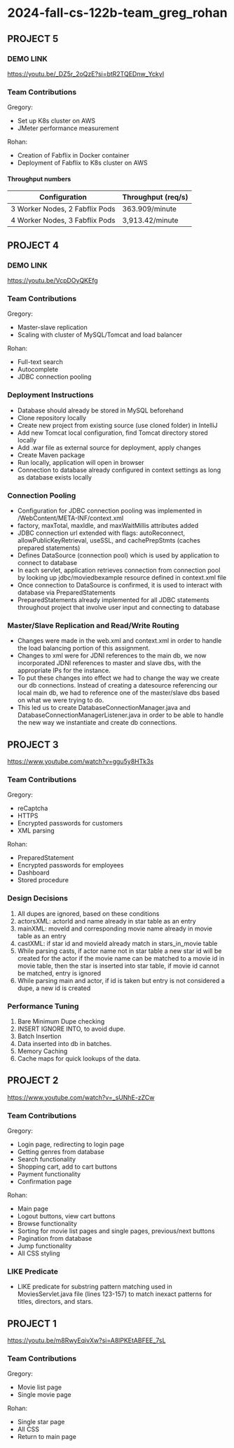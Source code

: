 # 2024-fall-cs-122b-team_greg_rohan
## PROJECT 5
### DEMO LINK
https://youtu.be/_DZ5r_2oQzE?si=btR2TQEDnw_YckyI

### Team Contributions

Gregory:
- Set up K8s cluster on AWS
- JMeter performance measurement

Rohan:
- Creation of Fabflix in Docker container
- Deployment of Fabflix to K8s cluster on AWS
#### Throughput numbers
| Configuration                          | Throughput (req/s) |
|----------------------------------------|--------------------|
| 3 Worker Nodes, 2 Fabflix Pods         | 363.909/minute     |
| 4 Worker Nodes, 3 Fabflix Pods         | 3,913.42/minute    |

## PROJECT 4
### DEMO LINK
https://youtu.be/VcpDOyQKEfg

### Team Contributions

Gregory:
- Master-slave replication
- Scaling with cluster of MySQL/Tomcat and load balancer

Rohan:
- Full-text search
- Autocomplete
- JDBC connection pooling

### Deployment Instructions
- Database should already be stored in MySQL beforehand
- Clone repository locally
- Create new project from existing source (use cloned folder) in IntelliJ
- Add new Tomcat local configuration, find Tomcat directory stored locally
- Add .war file as external source for deployment, apply changes
- Create Maven package
- Run locally, application will open in browser
- Connection to database already configured in context settings as long as database exists locally

### Connection Pooling
- Configuration for JDBC connection pooling was implemented in /WebContent/META-INF/context.xml
- factory, maxTotal, maxIdle, and maxWaitMillis attributes added
- JDBC connection url extended with flags: autoReconnect, allowPublicKeyRetrieval, useSSL, and cachePrepStmts (caches prepared statements)
- Defines DataSource (connection pool) which is used by application to connect to database
- In each servlet, application retrieves connection from connection pool by looking up jdbc/moviedbexample resource defined in context.xml file
- Once connection to DataSource is confirmed, it is used to interact with database via PreparedStatements
- PreparedStatements already implemented for all JDBC statements throughout project that involve user input and connecting to database

### Master/Slave Replication and Read/Write Routing
- Changes were made in the web.xml and context.xml in order to handle the load balancing portion of this assignment.
- Changes to xml were for JDNI references to the main db, we now incorporated JDNI references to master and slave dbs, with the appropriate IPs for the instance.
- To put these changes into effect we had to change the way we create our db connections. Instead of creating a datesource referencing our local main db, we had to reference one of the master/slave dbs based on what we were trying to do.
- This led us to create DatabaseConnectionManager.java and DatabaseConnectionManagerListener.java in order to be able to handle the new way we instantiate and create db connections. 

## PROJECT 3

https://www.youtube.com/watch?v=ggu5y8HTk3s

### Team Contributions

Gregory:
- reCaptcha
- HTTPS
- Encrypted passwords for customers
- XML parsing

Rohan:
- PreparedStatement
- Encrypted passwords for employees
- Dashboard
- Stored procedure

### Design Decisions
1. All dupes are ignored, based on these conditions 
2. actorsXML: actorId and name already in star table as an entry
3. mainXML: moveId and corresponding movie name already in movie table as an entry
4. castXML: if star id and movieId already match in stars_in_movie table
5. While parsing casts, if actor name not in star table a new star id will be created for the actor if the movie name can be matched to a movie id in movie table, then the star is inserted into star table, if movie id cannot be matched, entry is ignored
6. While parsing main and actor, if id is taken but entry is not considered a dupe, a new id is created  

### Performance Tuning
1. Bare Minimum Dupe checking
2. INSERT IGNORE INTO,  to avoid dupe. 
3. Batch Insertion
4. Data inserted into db in batches.
5. Memory Caching
6. Cache maps for quick lookups of the data.

## PROJECT 2

https://www.youtube.com/watch?v=_sUNhE-zZCw

### Team Contributions

Gregory:
- Login page, redirecting to login page
- Getting genres from database
- Search functionality
- Shopping cart, add to cart buttons
- Payment functionality
- Confirmation page

Rohan:
- Main page
- Logout buttons, view cart buttons
- Browse functionality
- Sorting for movie list pages and single pages, previous/next buttons
- Pagination from database
- Jump functionality
- All CSS styling

### LIKE Predicate
- LIKE predicate for substring pattern matching used in MoviesServlet.java file (lines 123-157) to match inexact patterns for titles, directors, and stars.

## PROJECT 1

https://youtu.be/m8RwyEqivXw?si=A8lPKEtABFEE_7sL

### Team Contributions

Gregory:
- Movie list page
- Single movie page

Rohan:
- Single star page
- All CSS
- Return to main page
